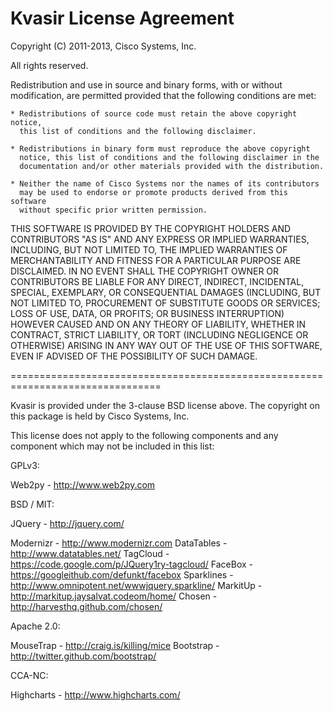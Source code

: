 Kvasir License Agreement
========================

Copyright (C) 2011-2013, Cisco Systems, Inc.

All rights reserved.

Redistribution and use in source and binary forms, with or without
modification, are permitted provided that the following conditions are met:

    * Redistributions of source code must retain the above copyright notice,
      this list of conditions and the following disclaimer.

    * Redistributions in binary form must reproduce the above copyright
      notice, this list of conditions and the following disclaimer in the
      documentation and/or other materials provided with the distribution.

    * Neither the name of Cisco Systems nor the names of its contributors
      may be used to endorse or promote products derived from this software
      without specific prior written permission.

THIS SOFTWARE IS PROVIDED BY THE COPYRIGHT HOLDERS AND CONTRIBUTORS "AS IS"
AND ANY EXPRESS OR IMPLIED WARRANTIES, INCLUDING, BUT NOT LIMITED TO, THE
IMPLIED WARRANTIES OF MERCHANTABILITY AND FITNESS FOR A PARTICULAR PURPOSE
ARE DISCLAIMED. IN NO EVENT SHALL THE COPYRIGHT OWNER OR CONTRIBUTORS BE
LIABLE FOR ANY DIRECT, INDIRECT, INCIDENTAL, SPECIAL, EXEMPLARY, OR
CONSEQUENTIAL DAMAGES (INCLUDING, BUT NOT LIMITED TO, PROCUREMENT OF
SUBSTITUTE GOODS OR SERVICES; LOSS OF USE, DATA, OR PROFITS; OR BUSINESS
INTERRUPTION) HOWEVER CAUSED AND ON ANY THEORY OF LIABILITY, WHETHER IN
CONTRACT, STRICT LIABILITY, OR TORT (INCLUDING NEGLIGENCE OR OTHERWISE)
ARISING IN ANY WAY OUT OF THE USE OF THIS SOFTWARE, EVEN IF ADVISED OF THE
POSSIBILITY OF SUCH DAMAGE.


================================================================================

Kvasir is provided under the 3-clause BSD license above. The copyright on this
package is held by Cisco Systems, Inc.

This license does not apply to the following components and any component which
may not be included in this list:

GPLv3:

Web2py - http://www.web2py.com

BSD / MIT:

JQuery - http://jquery.com/

Modernizr - http://www.modernizr.com
DataTables - http://www.datatables.net/
TagCloud - https://code.google.com/p/JQuery1ry-tagcloud/
FaceBox - https://googleithub.com/defunkt/facebox
Sparklines - http://www.omnipotent.net/wwwjquery.sparkline/
MarkitUp - http://markitup.jaysalvat.codeom/home/
Chosen - http://harvesthq.github.com/chosen/

Apache 2.0:

MouseTrap - http://craig.is/killing/mice
Bootstrap - http://twitter.github.com/bootstrap/

CCA-NC:

Highcharts - http://www.highcharts.com/

